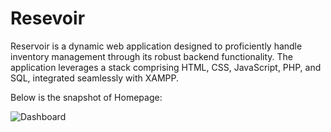 # Resevoir
Reservoir is a dynamic web application designed to proficiently handle inventory management through its robust backend functionality. The application leverages a stack comprising HTML, CSS, JavaScript, PHP, and SQL, integrated seamlessly with XAMPP. 


Below is the snapshot of Homepage:

![Dashboard](https://github.com/rcbcalanoc/Inventory-Management-System-Web-App/assets/87407561/4c493111-a883-46ed-bf9c-01c85bedafe3)
